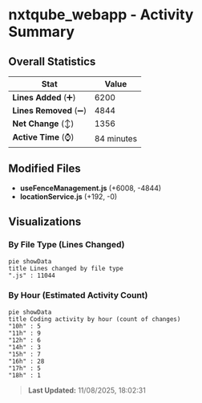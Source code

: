 # nxtqube_webapp - Activity Summary 

## Overall Statistics

| Stat                   | Value                                                             |
| ---------------------- | ----------------------------------------------------------------- |
| **Lines Added** (➕)   | 6200                                          |
| **Lines Removed** (➖) | 4844                                        |
| **Net Change** (↕)    | 1356                |
| **Active Time** (⌚)   | 84 minutes |


## Modified Files
- **useFenceManagement.js** (+6008, -4844)
- **locationService.js** (+192, -0)

## Visualizations

### By File Type (Lines Changed)

```mermaid
pie showData
title Lines changed by file type
".js" : 11044
```

### By Hour (Estimated Activity Count)

```mermaid
pie showData
title Coding activity by hour (count of changes)
"10h" : 5
"11h" : 9
"12h" : 6
"14h" : 3
"15h" : 7
"16h" : 28
"17h" : 5
"18h" : 1
```


> **Last Updated:** 11/08/2025, 18:02:31